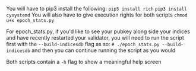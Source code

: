 You will have to pip3 install the following:
```pip3 install rich```
```pip3 install cysystemd```
You will also have to give execution rights for both scripts
```chmod u+x epoch_stats.py```

For epoch_stats.py, if you'd like to see your pubkey along side your indices and have recently restarted your validator, you will need to run the script first with the ```--build-indicesdb``` flag as so:
```# ./epoch_stats.py --build-indicesdb```
and then you can continue running the script as you would

Both scripts contain a ``-h`` flag to show a meaningful help screen
